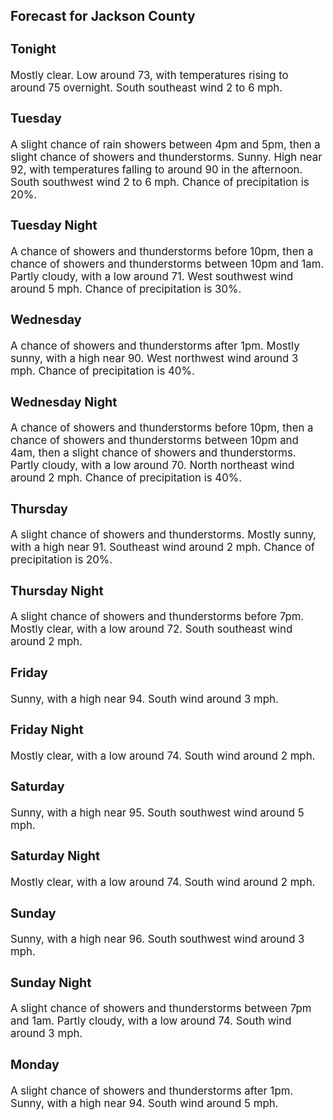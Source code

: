 <div>
   <h2>Forecast for Jackson County</h2>
   <p>
      <div style="font-size:120%">
         <h3>Tonight</h3>Mostly clear. Low around 73, with temperatures rising to around 75 overnight. South southeast wind 2 to 6 mph.<br></div>
   </p>
   <p>
      <div style="font-size:120%">
         <h3>Tuesday</h3>A slight chance of rain showers between 4pm and 5pm, then a slight chance of showers and thunderstorms. Sunny. High near 92,
         with temperatures falling to around 90 in the afternoon. South southwest wind 2 to 6 mph. Chance of precipitation is 20%.<br></div>
   </p>
   <p>
      <div style="font-size:120%">
         <h3>Tuesday Night</h3>A chance of showers and thunderstorms before 10pm, then a chance of showers and thunderstorms between 10pm and 1am. Partly
         cloudy, with a low around 71. West southwest wind around 5 mph. Chance of precipitation is 30%.<br></div>
   </p>
   <p>
      <div style="font-size:120%">
         <h3>Wednesday</h3>A chance of showers and thunderstorms after 1pm. Mostly sunny, with a high near 90. West northwest wind around 3 mph. Chance
         of precipitation is 40%.<br></div>
   </p>
   <p>
      <div style="font-size:120%">
         <h3>Wednesday Night</h3>A chance of showers and thunderstorms before 10pm, then a chance of showers and thunderstorms between 10pm and 4am, then a
         slight chance of showers and thunderstorms. Partly cloudy, with a low around 70. North northeast wind around 2 mph. Chance
         of precipitation is 40%.<br></div>
   </p>
   <p>
      <div style="font-size:120%">
         <h3>Thursday</h3>A slight chance of showers and thunderstorms. Mostly sunny, with a high near 91. Southeast wind around 2 mph. Chance of precipitation
         is 20%.<br></div>
   </p>
   <p>
      <div style="font-size:120%">
         <h3>Thursday Night</h3>A slight chance of showers and thunderstorms before 7pm. Mostly clear, with a low around 72. South southeast wind around 2
         mph.<br></div>
   </p>
   <p>
      <div style="font-size:120%">
         <h3>Friday</h3>Sunny, with a high near 94. South wind around 3 mph.<br></div>
   </p>
   <p>
      <div style="font-size:120%">
         <h3>Friday Night</h3>Mostly clear, with a low around 74. South wind around 2 mph.<br></div>
   </p>
   <p>
      <div style="font-size:120%">
         <h3>Saturday</h3>Sunny, with a high near 95. South southwest wind around 5 mph.<br></div>
   </p>
   <p>
      <div style="font-size:120%">
         <h3>Saturday Night</h3>Mostly clear, with a low around 74. South wind around 2 mph.<br></div>
   </p>
   <p>
      <div style="font-size:120%">
         <h3>Sunday</h3>Sunny, with a high near 96. South southwest wind around 3 mph.<br></div>
   </p>
   <p>
      <div style="font-size:120%">
         <h3>Sunday Night</h3>A slight chance of showers and thunderstorms between 7pm and 1am. Partly cloudy, with a low around 74. South wind around 3
         mph.<br></div>
   </p>
   <p>
      <div style="font-size:120%">
         <h3>Monday</h3>A slight chance of showers and thunderstorms after 1pm. Sunny, with a high near 94. South wind around 5 mph.<br></div>
   </p>
</div>